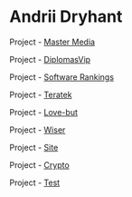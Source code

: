 # Andrii Dryhant

Project - [Master Media](https://Endry-dh.github.io/MasterMedia/)

Project - [DiplomasVip](https://Endry-dh.github.io/DiplomasVip/)

Project - [Software Rankings](https://Endry-dh.github.io/Software%20Rankings/)

Project - [Teratek](https://Endry-dh.github.io/Teratek)

Project - [Love-but](https://Endry-dh.github.io/love-but/)

Project - [Wiser](https://Endry-dh.github.io/Wiser/)

Project - [Site](https://Endry-dh.github.io/Site/)

Project - [Crypto](https://Endry-dh.github.io/Crypto/)

Project - [Test](https://Endry-dh.github.io/Test/)
